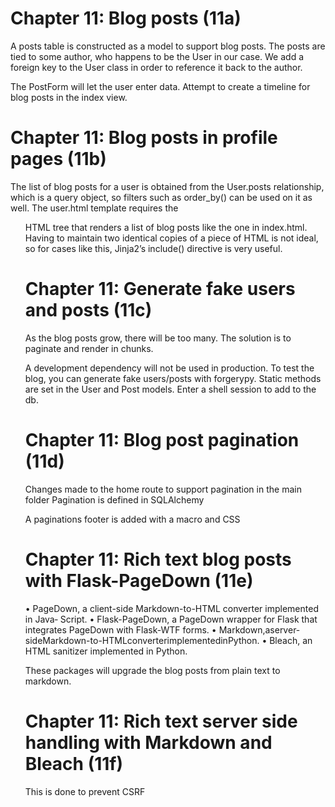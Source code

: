 Chapter 11: Blog posts (11a)
============================

A posts table is constructed as a model to support blog posts.  The posts are tied to some author, who
happens to be the User in our case.  We add a foreign key to the User class in order to reference it back
to the author.

The PostForm will let the user enter data.
Attempt to create a timeline for blog posts in the index view.


Chapter 11: Blog posts in profile pages (11b)
=============================================

The list of blog posts for a user is obtained from the User.posts relationship, which is a query object, 
so filters such as order_by() can be used on it as well.
The user.html template requires the <ul> HTML tree that renders a list of blog posts like the one in index.html. 
Having to maintain two identical copies of a piece of HTML is not ideal, so for cases like this, 
Jinja2’s include() directive is very useful.


Chapter 11: Generate fake users and posts (11c)
===============================================

As the blog posts grow, there will be too many.  The solution is to paginate and render in chunks.

A development dependency will not be used in production.  To test the blog, you can generate fake users/posts
with forgerypy.  Static methods are set in the User and Post models.  Enter a shell session to add to the db.


Chapter 11: Blog post pagination (11d)
======================================

Changes made to the home route to support pagination in the main folder
Pagination is defined in SQLAlchemy

A paginations footer is added with a macro and CSS


Chapter 11: Rich text blog posts with Flask-PageDown (11e)
==========================================================


• PageDown, a client-side Markdown-to-HTML converter implemented in Java‐ Script.
• Flask-PageDown, a PageDown wrapper for Flask that integrates PageDown with Flask-WTF forms.
• Markdown,aserver-sideMarkdown-to-HTMLconverterimplementedinPython.
• Bleach, an HTML sanitizer implemented in Python.

These packages will upgrade the blog posts from plain text to markdown.


Chapter 11: Rich text server side handling with Markdown and Bleach (11f)
=========================================================================

This is done to prevent CSRF
